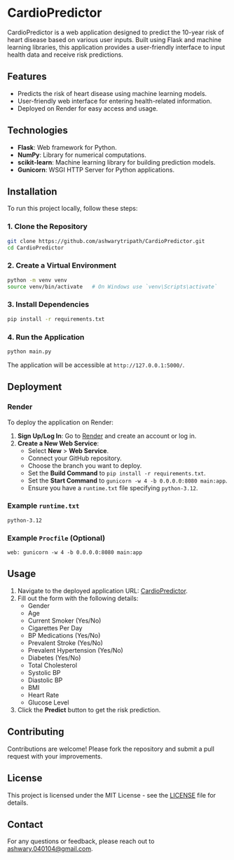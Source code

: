 # CardioPredictor

CardioPredictor is a web application designed to predict the 10-year risk of heart disease based on various user inputs. Built using Flask and machine learning libraries, this application provides a user-friendly interface to input health data and receive risk predictions.

## Features

- Predicts the risk of heart disease using machine learning models.
- User-friendly web interface for entering health-related information.
- Deployed on Render for easy access and usage.

## Technologies

- **Flask**: Web framework for Python.
- **NumPy**: Library for numerical computations.
- **scikit-learn**: Machine learning library for building prediction models.
- **Gunicorn**: WSGI HTTP Server for Python applications.

## Installation

To run this project locally, follow these steps:

### 1. Clone the Repository

```bash
git clone https://github.com/ashwarytripath/CardioPredictor.git
cd CardioPredictor
```

### 2. Create a Virtual Environment

```bash
python -m venv venv
source venv/bin/activate   # On Windows use `venv\Scripts\activate`
```

### 3. Install Dependencies

```bash
pip install -r requirements.txt
```

### 4. Run the Application

```bash
python main.py
```

The application will be accessible at `http://127.0.0.1:5000/`.

## Deployment

### Render

To deploy the application on Render:

1. **Sign Up/Log In**: Go to [Render](https://render.com) and create an account or log in.
2. **Create a New Web Service**:
   - Select **New** > **Web Service**.
   - Connect your GitHub repository.
   - Choose the branch you want to deploy.
   - Set the **Build Command** to `pip install -r requirements.txt`.
   - Set the **Start Command** to `gunicorn -w 4 -b 0.0.0.0:8080 main:app`.
   - Ensure you have a `runtime.txt` file specifying `python-3.12`.

### Example `runtime.txt`

```
python-3.12
```

### Example `Procfile` (Optional)

```
web: gunicorn -w 4 -b 0.0.0.0:8080 main:app
```

## Usage

1. Navigate to the deployed application URL: [CardioPredictor](https://cardiopredictor-1.onrender.com).
2. Fill out the form with the following details:
   - Gender
   - Age
   - Current Smoker (Yes/No)
   - Cigarettes Per Day
   - BP Medications (Yes/No)
   - Prevalent Stroke (Yes/No)
   - Prevalent Hypertension (Yes/No)
   - Diabetes (Yes/No)
   - Total Cholesterol
   - Systolic BP
   - Diastolic BP
   - BMI
   - Heart Rate
   - Glucose Level
3. Click the **Predict** button to get the risk prediction.

## Contributing

Contributions are welcome! Please fork the repository and submit a pull request with your improvements.

## License

This project is licensed under the MIT License - see the [LICENSE](LICENSE) file for details.

## Contact

For any questions or feedback, please reach out to [ashwary.040104@gmail.com](mailto:ashwary.040104@gmail.com).

